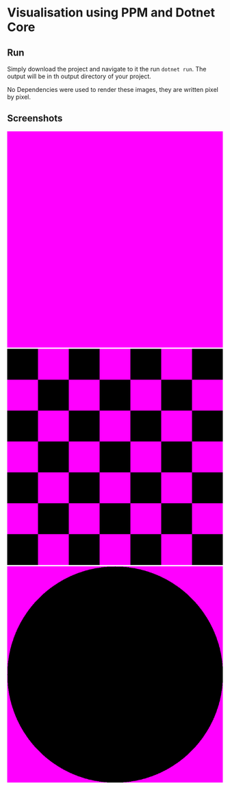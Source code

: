 # Visualisation using PPM and Dotnet Core

## Run
Simply download the project and navigate to it the run ```dotnet run```. 
The output will be in th output directory of your project.

No Dependencies were used to render these images, they are written pixel by pixel.


## Screenshots

![Fill.ppm](Screenshots/Fill.png?raw=true "Fill.ppm")
![CheckerPattern.ppm](Screenshots/CheckerPattern.png?raw=true "CheckerPattern.ppm")
![SolidCircle.ppm](Screenshots/SolidCircle.png?raw=true "SolidCircle.ppm")
